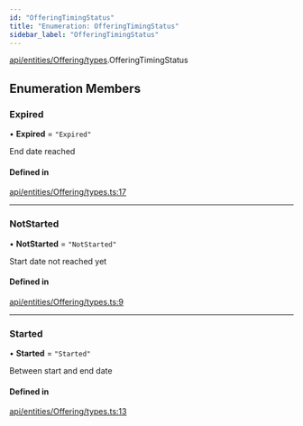 ```yaml
---
id: "OfferingTimingStatus"
title: "Enumeration: OfferingTimingStatus"
sidebar_label: "OfferingTimingStatus"
---
```


[api/entities/Offering/types](../../../../../../modules/API/Entities/Offering/Types/Types.md).OfferingTimingStatus

## Enumeration Members

### Expired

• **Expired** = ``"Expired"``

End date reached

#### Defined in

[api/entities/Offering/types.ts:17](https://github.com/PolymeshAssociation/polymesh-sdk/blob/978e4ded6/src/api/entities/Offering/types.ts#L17)

___

### NotStarted

• **NotStarted** = ``"NotStarted"``

Start date not reached yet

#### Defined in

[api/entities/Offering/types.ts:9](https://github.com/PolymeshAssociation/polymesh-sdk/blob/978e4ded6/src/api/entities/Offering/types.ts#L9)

___

### Started

• **Started** = ``"Started"``

Between start and end date

#### Defined in

[api/entities/Offering/types.ts:13](https://github.com/PolymeshAssociation/polymesh-sdk/blob/978e4ded6/src/api/entities/Offering/types.ts#L13)
